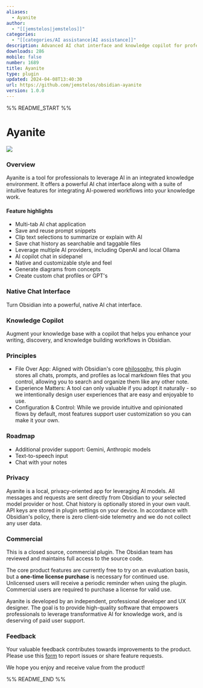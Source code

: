 ```yaml
---
aliases:
  - Ayanite
author:
  - "[[jemstelos|jemstelos]]"
categories:
  - "[[categories/AI assistance|AI assistance]]"
description: Advanced AI chat interface and knowledge copilot for professionals. Turn Obsidian into an Integrated Knowledge Environment. Supports Ollama and cloud GPT providers. (Closed source)
downloads: 286
mobile: false
number: 1689
title: Ayanite
type: plugin
updated: 2024-04-08T13:40:30
url: https://github.com/jemstelos/obsidian-ayanite
version: 1.0.0
---
```


%% README_START %%

# Ayanite

<a href="https://obsidian.md/plugins?id=ayanite"><img src="https://img.shields.io/badge/ayanite-v1.0-6c31e3?logo=obsidian&style=for-the-badge"></a><br>

### Overview

Ayanite is a tool for professionals to leverage AI in an integrated knowledge environment. It offers a powerful AI chat interface along with a suite of intuitive features for integrating AI-powered workflows into your knowledge work.

#### Feature highlights

-   Multi-tab AI chat application
-   Save and reuse prompt snippets
-   Clip text selections to summarize or explain with AI
-   Save chat history as searchable and taggable files
-   Leverage multiple AI providers, including OpenAI and local Ollama
-   AI copilot chat in sidepanel
-   Native and customizable style and feel
-   Generate diagrams from concepts
-   Create custom chat profiles or GPT's

### Native Chat Interface

Turn Obsidian into a powerful, native AI chat interface.

### Knowledge Copilot

Augment your knowledge base with a copilot that helps you enhance your writing, discovery, and knowledge building workflows in Obsidian.

### Principles

-   File Over App: Aligned with Obsidian's core [philosophy](https://stephango.com/file-over-app), this plugin stores all chats, prompts, and profiles as local markdown files that you control, allowing you to search and organize them like any other note.
-   Experience Matters: A tool can only valuable if you adopt it naturally - so we intentionally design user experiences that are easy and enjoyable to use.
-   Configuration & Control: While we provide intuitive and opinionated flows by default, most features support user customization so you can make it your own.

### Roadmap

-   Additional provider support: Gemini, Anthropic models
-   Text-to-speech input
-   Chat with your notes

### Privacy

Ayanite is a local, privacy-oriented app for leveraging AI models. All messages and requests are sent directly from Obsidian to your selected model provider or host. Chat history is optionally stored in your own vault. API keys are stored in plugin settings on your device. In accordance with Obsidian's policy, there is zero client-side telemetry and we do not collect any user data.

### Commercial

This is a closed source, commercial plugin. The Obsidian team has reviewed and maintains full access to the source code.

The core product features are currently free to try on an evaluation basis, but a **one-time license purchase** is necessary for continued use. Unlicensed users will receive a periodic reminder when using the plugin. Commercial users are required to purchase a license for valid use.

Ayanite is developed by an independent, professional developer and UX designer. The goal is to provide high-quality software that empowers professionals to leverage transformative AI for knowledge work, and is deserving of paid user support.

### Feedback

Your valuable feedback contributes towards improvements to the product. Please use this [form](https://forms.gle/iLPTre4YNtRAtops9) to report issues or share feature requests.

We hope you enjoy and receive value from the product!


%% README_END %%